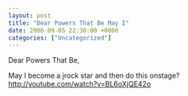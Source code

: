 ```yaml
---
layout: post
title: "Dear Powers That Be May I"
date: 2006-09-05 22:30:00 +0000
categories: ["Uncategorized"]
---
```


Dear Powers That Be,

May I become a jrock star and then do this onstage? http://youtube.com/watch?v=BL6oXjQE42o